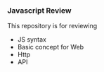 ### Javascript Review



This repository is for reviewing 

- JS syntax
- Basic concept for Web
- Http
- API